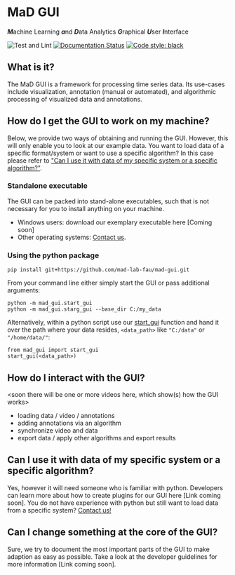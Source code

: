 # MaD GUI 
***M***achine Learning 
***a***nd 
***D***ata Analytics 
***G***raphical 
***U***ser 
***I***nterface

![Test and Lint](https://github.com/mad-lab-fau/mad-gui/workflows/Test%20and%20Lint/badge.svg)
[![Documentation Status](https://readthedocs.org/projects/mad-gui/badge/?version=latest)](https://mad-gui.readthedocs.io/en/latest/?badge=latest)
[![Code style: black](https://img.shields.io/badge/code%20style-black-000000.svg)](https://github.com/psf/black)

##  What is it?
The MaD GUI is a framework for processing time series data.
Its use-cases include visualization, annotation (manual or automated), and algorithmic processing of visualized data and annotations.

## How do I get the GUI to work on my machine?
Below, we provide two ways of obtaining and running the GUI.
However, this will only enable you to look at our example data.
You want to load data of a specific format/system or want to use a specific algorithm? 
In this case please refer to ["Can I use it with data of my specific system or a specific algorithm?"](#can-i-use-it-with-data-of-my-specific-system-or-a-specific-algorithm).

### Standalone executable
The GUI can be packed into stand-alone executables, such that is not necessary for you to install anything on your machine.

- Windows users: download our exemplary executable here [Coming soon]
- Other operating systems: [Contact us](mailto:mad-digait@fau.de).

### Using the python package
```
pip install git+https://github.com/mad-lab-fau/mad-gui.git
```

From your command line either simply start the GUI or pass additional arguments:
```
python -m mad_gui.start_gui
python -m mad_gui.starg_gui --base_dir C:/my_data
```

Alternatively, within a python script use our [start_gui](https://github.com/mad-lab-fau/mad-gui/blob/2857ccc20766ea32f847271771b52c97e2682b79/mad_gui/start_gui.py#L26) 
function and hand it over the path where your data resides, `<data_path>` like `"C:/data"` or `"/home/data/"`: 
```
from mad_gui import start_gui
start_gui(<data_path>)
```

## How do I interact with the GUI?
<soon there will be one or more videos here, which show(s) how the GUI works>

- loading data / video / annotations
- adding annotations via an algorithm
- synchronize video and data
- export data / apply other algorithms and export results

## Can I use it with data of my specific system or a specific algorithm?
Yes, however it will need someone who is familiar with python.
Developers can learn more about how to create plugins for our GUI here [Link coming soon].
You do not have experience with python but still want to load data from a specific system? [Contact us!](mailto:mad-digait@fau.de)

## Can I change something at the core of the GUI?
Sure, we try to document the most important parts of the GUI to make adaption as easy as possible.
Take a look at the developer guidelines for more information [Link coming soon].